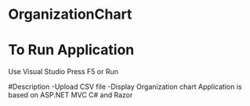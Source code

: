 # OrganizationChart
# To Run Application
 Use Visual Studio
 Press F5 or Run 
 
 
#Description
-Upload CSV file
-Display Organization chart
Application is based on ASP.NET MVC C# and Razor
